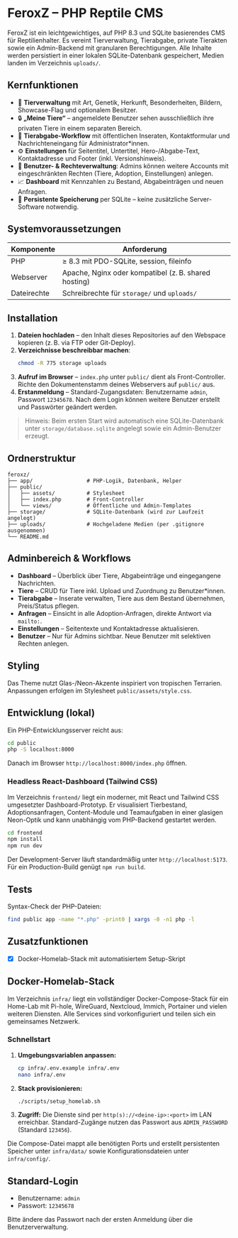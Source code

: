# FeroxZ – PHP Reptile CMS

FeroxZ ist ein leichtgewichtiges, auf PHP 8.3 und SQLite basierendes CMS für Reptilienhalter. Es vereint Tierverwaltung, Tierabgabe, private Tierakten sowie ein Admin-Backend mit granularen Berechtigungen. Alle Inhalte werden persistiert in einer lokalen SQLite-Datenbank gespeichert, Medien landen im Verzeichnis `uploads/`.

## Kernfunktionen

- 🦎 **Tierverwaltung** mit Art, Genetik, Herkunft, Besonderheiten, Bildern, Showcase-Flag und optionalem Besitzer.
- 🔒 **„Meine Tiere“** – angemeldete Benutzer sehen ausschließlich ihre privaten Tiere in einem separaten Bereich.
- 📨 **Tierabgabe-Workflow** mit öffentlichen Inseraten, Kontaktformular und Nachrichteneingang für Administrator*innen.
- ⚙️ **Einstellungen** für Seitentitel, Untertitel, Hero-/Abgabe-Text, Kontaktadresse und Footer (inkl. Versionshinweis).
- 👥 **Benutzer- & Rechteverwaltung**: Admins können weitere Accounts mit eingeschränkten Rechten (Tiere, Adoption, Einstellungen) anlegen.
- 📈 **Dashboard** mit Kennzahlen zu Bestand, Abgabeinträgen und neuen Anfragen.
- 💾 **Persistente Speicherung** per SQLite – keine zusätzliche Server-Software notwendig.

## Systemvoraussetzungen

| Komponente | Anforderung |
| ---------- | ----------- |
| PHP        | ≥ 8.3 mit PDO-SQLite, session, fileinfo |
| Webserver  | Apache, Nginx oder kompatibel (z. B. shared hosting) |
| Dateirechte | Schreibrechte für `storage/` und `uploads/` |

## Installation

1. **Dateien hochladen** – den Inhalt dieses Repositories auf den Webspace kopieren (z. B. via FTP oder Git-Deploy).
2. **Verzeichnisse beschreibbar machen**:
   ```bash
   chmod -R 775 storage uploads
   ```
3. **Aufruf im Browser** – `index.php` unter `public/` dient als Front-Controller. Richte den Dokumentenstamm deines Webservers auf `public/` aus.
4. **Erstanmeldung** – Standard-Zugangsdaten: Benutzername `admin`, Passwort `12345678`. Nach dem Login können weitere Benutzer erstellt und Passwörter geändert werden.

> Hinweis: Beim ersten Start wird automatisch eine SQLite-Datenbank unter `storage/database.sqlite` angelegt sowie ein Admin-Benutzer erzeugt.

## Ordnerstruktur

```
feroxz/
├── app/                 # PHP-Logik, Datenbank, Helper
├── public/
│   ├── assets/          # Stylesheet
│   ├── index.php        # Front-Controller
│   └── views/           # Öffentliche und Admin-Templates
├── storage/             # SQLite-Datenbank (wird zur Laufzeit angelegt)
├── uploads/             # Hochgeladene Medien (per .gitignore ausgenommen)
└── README.md
```

## Adminbereich & Workflows

- **Dashboard** – Überblick über Tiere, Abgabeinträge und eingegangene Nachrichten.
- **Tiere** – CRUD für Tiere inkl. Upload und Zuordnung zu Benutzer*innen.
- **Tierabgabe** – Inserate verwalten, Tiere aus dem Bestand übernehmen, Preis/Status pflegen.
- **Anfragen** – Einsicht in alle Adoption-Anfragen, direkte Antwort via `mailto:`.
- **Einstellungen** – Seitentexte und Kontaktadresse aktualisieren.
- **Benutzer** – Nur für Admins sichtbar. Neue Benutzer mit selektiven Rechten anlegen.

## Styling

Das Theme nutzt Glas-/Neon-Akzente inspiriert von tropischen Terrarien. Anpassungen erfolgen im Stylesheet `public/assets/style.css`.

## Entwicklung (lokal)

Ein PHP-Entwicklungsserver reicht aus:

```bash
cd public
php -S localhost:8000
```

Danach im Browser `http://localhost:8000/index.php` öffnen.

### Headless React-Dashboard (Tailwind CSS)

Im Verzeichnis `frontend/` liegt ein moderner, mit React und Tailwind CSS umgesetzter Dashboard-Prototyp. Er visualisiert Tierbestand,
Adoptionsanfragen, Content-Module und Teamaufgaben in einer glasigen Neon-Optik und kann unabhängig vom PHP-Backend gestartet werden.

```bash
cd frontend
npm install
npm run dev
```

Der Development-Server läuft standardmäßig unter `http://localhost:5173`. Für ein Production-Build genügt `npm run build`.

## Tests

Syntax-Check der PHP-Dateien:

```bash
find public app -name "*.php" -print0 | xargs -0 -n1 php -l
```

## Zusatzfunktionen

- [x] Docker-Homelab-Stack mit automatisiertem Setup-Skript

## Docker-Homelab-Stack

Im Verzeichnis `infra/` liegt ein vollständiger Docker-Compose-Stack für ein Home-Lab mit Pi-hole, WireGuard, Nextcloud, Immich, Portainer und vielen weiteren Diensten. Alle Services sind vorkonfiguriert und teilen sich ein gemeinsames Netzwerk.

### Schnellstart

1. **Umgebungsvariablen anpassen:**
   ```bash
   cp infra/.env.example infra/.env
   nano infra/.env
   ```
2. **Stack provisionieren:**
   ```bash
   ./scripts/setup_homelab.sh
   ```
3. **Zugriff:** Die Dienste sind per `http(s)://<deine-ip>:<port>` im LAN erreichbar. Standard-Zugänge nutzen das Passwort aus `ADMIN_PASSWORD` (Standard `123456`).

Die Compose-Datei mappt alle benötigten Ports und erstellt persistenten Speicher unter `infra/data/` sowie Konfigurationsdateien unter `infra/config/`.

## Standard-Login

- Benutzername: `admin`
- Passwort: `12345678`

Bitte ändere das Passwort nach der ersten Anmeldung über die Benutzerverwaltung.
